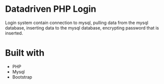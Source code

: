# Datadriven PHP Login

Login system contain connection to mysql, pulling data from the mysql database, inserting data to the mysql database, encrypting password that is inserted.

# Built with

* PHP
* Mysql
* Bootstrap
